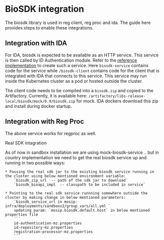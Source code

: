 # BioSDK integration 

The biosdk library is used in reg client, reg proc and ida.  The guide here provides steps to enable these integrations.

## Integration with IDA 

For IDA, biosdk is expected to be available as an HTTP service.  This service is then called by ID Authentication module.  Refer to the [reference implementation](https://github.com/mosip/mosip-ref-impl/tree/develop) to create such a service.  Here `biosdk-service` contains code for the service while `/biosdk-client` contains code for the client that is integrated with IDA that connects to this service.  This service may run inside the Kubernetes cluster as a pod or hosted outside the cluster.

The client code needs to be compiled into a `biosdk.zip` and copied to the Artifactory. Currently, it is available here: `/artifactory/libs-release-local/biosdk/mock/0.9/biosdk.zip` for mock. IDA dockers download this zip and install during docker startup.

## Integration with Reg Proc

The above service works for regproc as well. 


Real SDK intagration

As of now in sandbox installation we are using mock-biosdk-service .. but in country implementation we need to get the real biosdk service up and running in two possible ways:
	
	* Passing the real sdk jar to the existing biosdk service running in the cluster using below mentioned environment variable:
		`biosdk_zip_url  -- path of the sdk jar to download`
		`biosdk_bioapi_impl  -- classpath to be included in service`

	* Pointing to the real sdk service runnning somewhere outside the cluster by making change in below mentioned parameters:
		`biosdk_service_url in mosip-infra/deployments/sandboxv2/group_vars/all.yml `
		updating param: `mosip.biosdk.default.host` in below mentioned properties file
		```
		id-authentication-mz.properties
		id-repository-mz.properties
		registration-processor-mz.properties
		```
